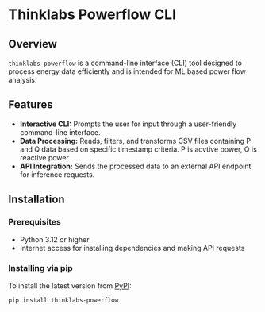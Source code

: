 # Thinklabs Powerflow CLI

## Overview
`thinklabs-powerflow` is a command-line interface (CLI) tool designed to process energy data efficiently and is intended for ML based power flow analysis.

## Features
- **Interactive CLI:** Prompts the user for input through a user-friendly command-line interface.
- **Data Processing:** Reads, filters, and transforms CSV files containing P and Q data based on specific timestamp criteria. P is acvtive power, Q is  reactive power
- **API Integration:** Sends the processed data to an external API endpoint for inference requests.

## Installation

### Prerequisites
- Python 3.12 or higher
- Internet access for installing dependencies and making API requests

### Installing via pip
To install the latest version from [PyPI](https://pypi.org/):

```bash
pip install thinklabs-powerflow

